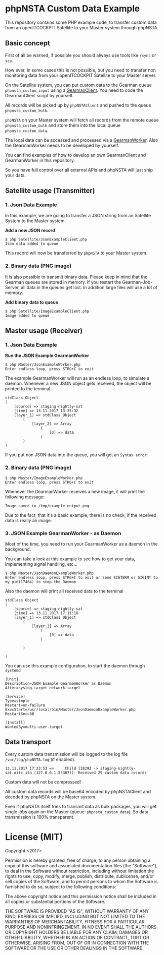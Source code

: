 # phpNSTA Custom Data Example
This repository contains some PHP example code, to transfer custom data from an
openITCOCKPIT Satellite to your Master system through phpNSTA.

## Basic concept
First of all be warned, if possible you should always use tools like `rsync` or `scp`.


How ever, in some cases this is not possible, but you need to transfer non monitoring data
from your openITCOCKPIT Satellite to your Master server.


On the Satellite system, you can put custom data to the Gearman queue `phpnsta_custom_input`
using a [GearmanClient](http://php.net/manual/de/class.gearmanclient.php). You need to code the
GearmanClient script by yourself.


All records will be picked up by `phpNSTAClient` and pushed to the queue `phpnsta_custom_bulk`.


`phpNSTA` on your Master system will fetch all records from the remote queue `phpnsta_custom_bulk`
and store them into the local queue `phpnsta_custom_data`.


The local data can be accessed and processed via a
[GearmanWorker](http://php.net/manual/de/class.gearmanworker.php). Also the GearmanWorker needs to be
developed by yourself.


You can find examples of how to develop an own GearmanClient and GearmanWorker in this repository.


So you have full control over all external APIs and phpNSTA will just ship your data.

## Satellite usage (Transmitter)
### 1. Json Data Example
In this example, we are going to transfer a JSON string from an Satellite System to the Master system.


**Add a new JSON record**
````
$ php Satellite/JsonExampleClient.php
Json data added to queue
````
This record will now be transferred by `phpNSTA` to your Master system.

### 2. Binary data (PNG image)
It is also possible to transmit binary data. Please keep in mind that the Gearman queues are stored
in memory. If you restart the Gearman-Job-Server, all data in the queues get lost.
In addition large files will use a lot of memory.


**Add binary data to queue**
````
$ php Satellite/ImageExampleClient.php
Image added to queue
````

## Master usage (Receiver)
### 1. Json Data Example

**Run the JSON Example GearmanWorker**
````
$ php Master/JsonExampleWorker.php
Enter endless loop, press STRG+C to exit
````

The example GearmanWorker will run as an endless loop, to simulate a daemon.
Whenever a new JSON object gets received, the object will be printed to the terminal.
````
stdClass Object
(
    [source] => staging-nightly-sat
    [time] => 13.11.2017 13:35:32
    [layer_1] => stdClass Object
        (
            [layer_2] => Array
                (
                    [0] => data
                )
        )
)
````

If you put non JSON data into the queue, you will get an `Syntax error`

### 2. Binary data (PNG image)
````
$ php Master/ImageExampleWorker.php
Enter endless loop, press STRG+C to exit
````

Whenever the GearmanWorker receives a new image, it will print the following message:
````
Image saved to /tmp/example_output.png
````

Due to the fact, that it's a basic example, there is no check, if the received data is really an image.

### 3. JSON Example GearmanWorker - as Daemon
Most of the time, you need to run your GearmanWorker as a daemon in the background.

You can take a look at this example to see how to get your data, implementing signal handling, etc...

````
$ php Master/JsonDaemonExampleWorker.php
Enter endless loop, press STRG+C to exit or send SIGTERM or SIGINT to my pid(17464) to stop the Daemon
````

Also the daemon will print all received data to the terminal
````
stdClass Object
(
    [source] => staging-nightly-sat
    [time] => 13.11.2017 17:11:18
    [layer_1] => stdClass Object
        (
            [layer_2] => Array
                (
                    [0] => data
                )

        )

)
````

You can use this example configuration, to start the daemon through `systemd`
````
[Unit]
Description=JSON Example GearmanWorker as Daemon
After=syslog.target network.target

[Service]
Type=simple
Restart=on-failure
ExecStart=/usr/local/bin/Master/JsonDaemonExampleWorker.php
RestartSec=30

[Install]
WantedBy=multi-user.target
````

## Data transport
Every custom data transmission will be logged to the log file `/var/log/phpNSTA.log` (if enabled).
````
13.11.2017 17:23:53 =>     Child [28292 -> staging-nightly-sat.oitc.itn (127.0.0.1:55307)]: Received 29 custom data records
````


Custom data will not be compressed!


All custom data records will be base64 encoded by phpNSTAClient and decoded by phpNSTA on the Master system.


Even if phpNSTA itself tries to transmit data as bulk packages, you will get single jobs
again on the Master (queue: `phpnsta_custom_data`). So data transmission is 100% transparent.



# License (MIT)
Copyright <2017> <it-novum GmbH>

Permission is hereby granted, free of charge, to any person obtaining a copy of this software and associated documentation files (the "Software"), to deal in the Software without restriction, including without limitation the rights to use, copy, modify, merge, publish, distribute, sublicense, and/or sell copies of the Software, and to permit persons to whom the Software is furnished to do so, subject to the following conditions:

The above copyright notice and this permission notice shall be included in all copies or substantial portions of the Software.

THE SOFTWARE IS PROVIDED "AS IS", WITHOUT WARRANTY OF ANY KIND, EXPRESS OR IMPLIED, INCLUDING BUT NOT LIMITED TO THE WARRANTIES OF MERCHANTABILITY, FITNESS FOR A PARTICULAR PURPOSE AND NONINFRINGEMENT. IN NO EVENT SHALL THE AUTHORS OR COPYRIGHT HOLDERS BE LIABLE FOR ANY CLAIM, DAMAGES OR OTHER LIABILITY, WHETHER IN AN ACTION OF CONTRACT, TORT OR OTHERWISE, ARISING FROM, OUT OF OR IN CONNECTION WITH THE SOFTWARE OR THE USE OR OTHER DEALINGS IN THE SOFTWARE.